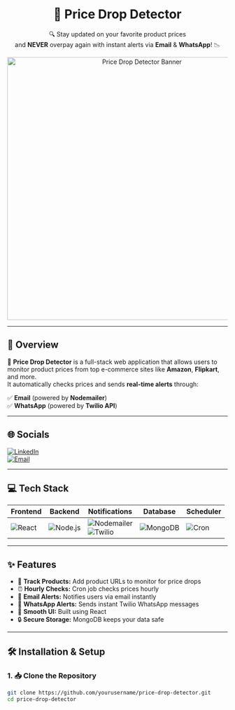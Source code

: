 <h1 align="center">💸 Price Drop Detector</h1>

<p align="center">
  🔍 Stay updated on your favorite product prices <br/>
  and <b>NEVER</b> overpay again with instant alerts via <b>Email</b> & <b>WhatsApp</b>! 📉
</p>

<p align="center">
  <img src="https://raw.githubusercontent.com/yourusername/price-drop-detector/main/assets/banner.png" width="600" alt="Price Drop Detector Banner"/>
</p>

---

## 🚀 Overview

💸 **Price Drop Detector** is a full-stack web application that allows users to monitor product prices from top e-commerce sites like **Amazon**, **Flipkart**, and more.  
It automatically checks prices and sends **real-time alerts** through:

✅ **Email** (powered by **Nodemailer**)  
✅ **WhatsApp** (powered by **Twilio API**)

---

## 🌐 Socials

[![LinkedIn](https://img.shields.io/badge/LinkedIn-blue?style=for-the-badge&logo=linkedin)](https://linkedin.com/in/your-profile)  
[![Email](https://img.shields.io/badge/Email-D14836?style=for-the-badge&logo=gmail&logoColor=white)](mailto:your@email.com)

---

## 💻 Tech Stack

| Frontend | Backend | Notifications | Database | Scheduler |
|----------|---------|---------------|----------|-----------|
| ![React](https://img.shields.io/badge/React-20232A?style=for-the-badge&logo=react&logoColor=61DAFB) | ![Node.js](https://img.shields.io/badge/Node.js-339933?style=for-the-badge&logo=nodedotjs&logoColor=white) | ![Nodemailer](https://img.shields.io/badge/Nodemailer-yellowgreen?style=for-the-badge)<br>![Twilio](https://img.shields.io/badge/Twilio-F22F46?style=for-the-badge&logo=twilio&logoColor=white) | ![MongoDB](https://img.shields.io/badge/MongoDB-4EA94B?style=for-the-badge&logo=mongodb&logoColor=white) | ![Cron](https://img.shields.io/badge/Cron%20Jobs-CB3837?style=for-the-badge&logo=cron&logoColor=white) |

---

## ✨ Features

- 🔗 **Track Products:** Add product URLs to monitor for price drops  
- ⏰ **Hourly Checks:** Cron job checks prices hourly  
- 📧 **Email Alerts:** Notifies users via email instantly  
- 📲 **WhatsApp Alerts:** Sends instant Twilio WhatsApp messages  
- 🧠 **Smooth UI:** Built using React  
- 🔒 **Secure Storage:** MongoDB keeps your data safe  

---

## 🛠️ Installation & Setup

### 1. 📥 Clone the Repository

```bash
git clone https://github.com/yourusername/price-drop-detector.git
cd price-drop-detector
